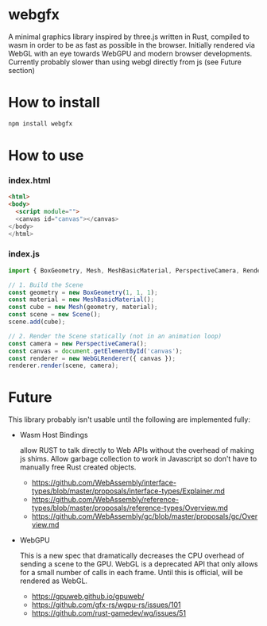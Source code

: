 # webgfx

A minimal graphics library inspired by three.js written in Rust, compiled to wasm in order to be as fast as possible in the browser. Initially rendered via WebGL with an eye towards WebGPU and modern browser developments. Currently probably slower than using webgl directly from js (see Future section) 

# How to install

```sh
npm install webgfx
```

# How to use

### index.html
```html
<html>
<body>
  <script module="">
  <canvas id="canvas"></canvas>
</body>
</html>
```

### index.js
```javascript
import { BoxGeometry, Mesh, MeshBasicMaterial, PerspectiveCamera, Renderer, Scene } from 'webgfx';

// 1. Build the Scene
const geometry = new BoxGeometry(1, 1, 1);
const material = new MeshBasicMaterial();
const cube = new Mesh(geometry, material);
const scene = new Scene();
scene.add(cube);

// 2. Render the Scene statically (not in an animation loop)
const camera = new PerspectiveCamera();
const canvas = document.getElementById('canvas');
const renderer = new WebGLRenderer({ canvas });
renderer.render(scene, camera);
```

# Future

This library probably isn't usable until the following are implemented fully:
  
- Wasm Host Bindings

  allow RUST to talk directly to Web APIs without the overhead of making js shims. Allow garbage collection to work in Javascript so don't have to manually free Rust created objects.

  - https://github.com/WebAssembly/interface-types/blob/master/proposals/interface-types/Explainer.md
  - https://github.com/WebAssembly/reference-types/blob/master/proposals/reference-types/Overview.md
  - https://github.com/WebAssembly/gc/blob/master/proposals/gc/Overview.md

- WebGPU

  This is a new spec that dramatically decreases the CPU overhead of sending a scene to the GPU. WebGL is a deprecated API that only allows for a small number of calls in each frame. Until this is official, will be rendered as WebGL.

  - https://gpuweb.github.io/gpuweb/
  - https://github.com/gfx-rs/wgpu-rs/issues/101
  - https://github.com/rust-gamedev/wg/issues/51

